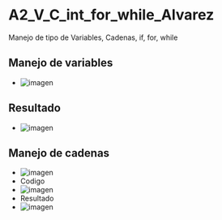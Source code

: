 # A2_V_C_int_for_while_Alvarez
Manejo de tipo de Variables, Cadenas, if, for, while

## Manejo de variables
- ![imagen](https://github.com/user-attachments/assets/6ccfa343-7aae-4d66-8b21-9b1a5f358ef9)

## Resultado
- ![imagen](https://github.com/user-attachments/assets/f47ab51c-5f5e-479c-b013-65f04e1481df)

## Manejo de cadenas
- ![imagen](https://github.com/user-attachments/assets/d4f7f548-6713-42e3-966a-f51173dcacfb)
- Codigo
- ![imagen](https://github.com/user-attachments/assets/f6530c63-729c-4089-bdbc-43f9bdb55938)
- Resultado
- ![imagen](https://github.com/user-attachments/assets/8c92c882-32b3-4223-b6ca-971b0c13ec8e)





